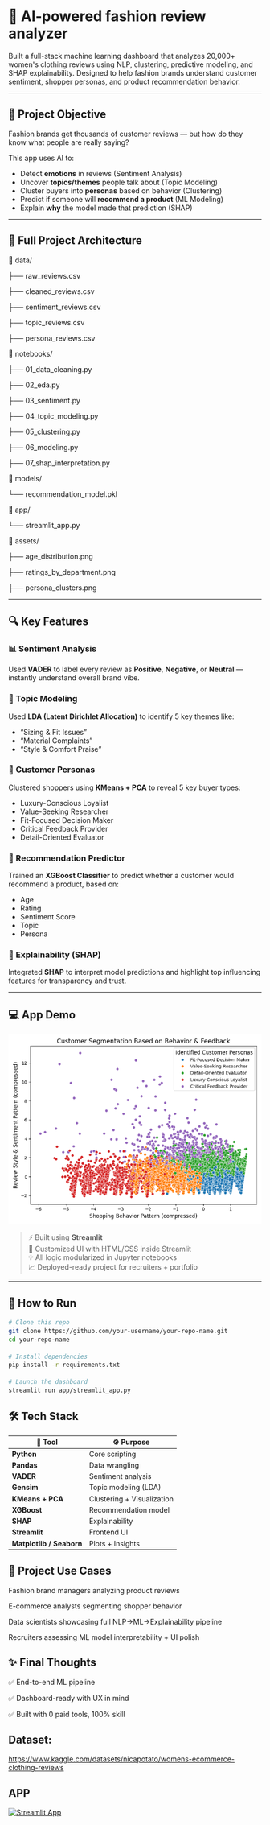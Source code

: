 # 💄 AI-powered fashion review analyzer

Built a full-stack machine learning dashboard that analyzes 20,000+ women's clothing reviews using NLP, clustering, predictive modeling, and SHAP explainability. Designed to help fashion brands understand customer sentiment, shopper personas, and product recommendation behavior.

---

## 🎯 Project Objective

Fashion brands get thousands of customer reviews — but how do they know what people are really saying?

This app uses AI to:
- Detect **emotions** in reviews (Sentiment Analysis)
- Uncover **topics/themes** people talk about (Topic Modeling)
- Cluster buyers into **personas** based on behavior (Clustering)
- Predict if someone will **recommend a product** (ML Modeling)
- Explain **why** the model made that prediction (SHAP)

---

## 🧱 Full Project Architecture
📁 data/

├── raw_reviews.csv 

├── cleaned_reviews.csv


├── sentiment_reviews.csv

├── topic_reviews.csv

├── persona_reviews.csv

📁 notebooks/

├── 01_data_cleaning.py

├── 02_eda.py

├── 03_sentiment.py

├── 04_topic_modeling.py

├── 05_clustering.py

├── 06_modeling.py

├── 07_shap_interpretation.py

📁 models/

└── recommendation_model.pkl

📁 app/

└── streamlit_app.py

📁 assets/

├── age_distribution.png

├── ratings_by_department.png

├── persona_clusters.png


---

## 🔍 Key Features

### 📊 Sentiment Analysis
Used **VADER** to label every review as **Positive**, **Negative**, or **Neutral** — instantly understand overall brand vibe.

### 🧵 Topic Modeling
Used **LDA (Latent Dirichlet Allocation)** to identify 5 key themes like:
- “Sizing & Fit Issues”
- “Material Complaints”
- “Style & Comfort Praise”

### 👗 Customer Personas
Clustered shoppers using **KMeans + PCA** to reveal 5 key buyer types:
- Luxury-Conscious Loyalist
- Value-Seeking Researcher
- Fit-Focused Decision Maker
- Critical Feedback Provider
- Detail-Oriented Evaluator

### 🔮 Recommendation Predictor
Trained an **XGBoost Classifier** to predict whether a customer would recommend a product, based on:
- Age
- Rating
- Sentiment Score
- Topic
- Persona

### 🧠 Explainability (SHAP)
Integrated **SHAP** to interpret model predictions and highlight top influencing features for transparency and trust.

---

## 💻 App Demo

![Demo Screenshot](assets/persona_clusters.png) <!-- Replace with demo GIF or app screenshot -->

> ⚡ Built using **Streamlit**  
> 🎨 Customized UI with HTML/CSS inside Streamlit  
> 💡 All logic modularized in Jupyter notebooks  
> 📈 Deployed-ready project for recruiters + portfolio

---

## 🚀 How to Run

```bash
# Clone this repo
git clone https://github.com/your-username/your-repo-name.git
cd your-repo-name

# Install dependencies
pip install -r requirements.txt

# Launch the dashboard
streamlit run app/streamlit_app.py
```
## 🛠️ Tech Stack

| 🧰 Tool              | ⚙️ Purpose                    |
|----------------------|-------------------------------|
| **Python**           | Core scripting                |
| **Pandas**           | Data wrangling                |
| **VADER**            | Sentiment analysis            |
| **Gensim**           | Topic modeling (LDA)          |
| **KMeans + PCA**     | Clustering + Visualization    |
| **XGBoost**          | Recommendation model          |
| **SHAP**             | Explainability                |
| **Streamlit**        | Frontend UI                   |
| **Matplotlib / Seaborn** | Plots + Insights         |


## 🤝 Project Use Cases
Fashion brand managers analyzing product reviews

E-commerce analysts segmenting shopper behavior

Data scientists showcasing full NLP→ML→Explainability pipeline

Recruiters assessing ML model interpretability + UI polish

## ✨ Final Thoughts
✅ End-to-end ML pipeline

✅ Dashboard-ready with UX in mind

✅ Built with 0 paid tools, 100% skill

## Dataset:

https://www.kaggle.com/datasets/nicapotato/womens-ecommerce-clothing-reviews

## APP

[![Streamlit App](https://img.shields.io/badge/Live-App-success?logo=streamlit)](https://fashion-review-analytics.streamlit.app/)

